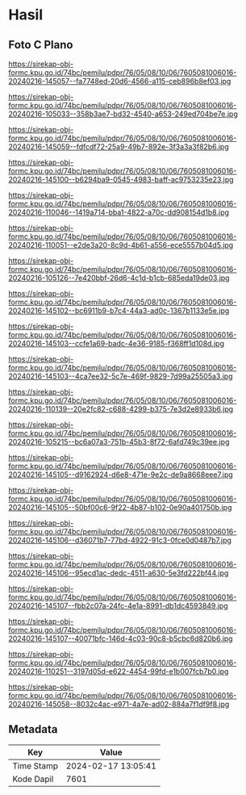 # Hasil

## Foto C Plano

https://sirekap-obj-formc.kpu.go.id/74bc/pemilu/pdpr/76/05/08/10/06/7605081006016-20240216-145057--fa7748ed-20d6-4566-a115-ceb896b8ef03.jpg

https://sirekap-obj-formc.kpu.go.id/74bc/pemilu/pdpr/76/05/08/10/06/7605081006016-20240216-105033--358b3ae7-bd32-4540-a653-249ed704be7e.jpg

https://sirekap-obj-formc.kpu.go.id/74bc/pemilu/pdpr/76/05/08/10/06/7605081006016-20240216-145059--fdfcdf72-25a9-49b7-892e-3f3a3a3f82b6.jpg

https://sirekap-obj-formc.kpu.go.id/74bc/pemilu/pdpr/76/05/08/10/06/7605081006016-20240216-145100--b6294ba9-0545-4983-baff-ac9753235e23.jpg

https://sirekap-obj-formc.kpu.go.id/74bc/pemilu/pdpr/76/05/08/10/06/7605081006016-20240216-110046--1419a714-bba1-4822-a70c-dd908154d1b8.jpg

https://sirekap-obj-formc.kpu.go.id/74bc/pemilu/pdpr/76/05/08/10/06/7605081006016-20240216-110051--e2de3a20-8c9d-4b61-a556-ece5557b04d5.jpg

https://sirekap-obj-formc.kpu.go.id/74bc/pemilu/pdpr/76/05/08/10/06/7605081006016-20240216-105126--7e420bbf-26d6-4c1d-b1cb-685eda19de03.jpg

https://sirekap-obj-formc.kpu.go.id/74bc/pemilu/pdpr/76/05/08/10/06/7605081006016-20240216-145102--bc6911b9-b7c4-44a3-ad0c-1367b1133e5e.jpg

https://sirekap-obj-formc.kpu.go.id/74bc/pemilu/pdpr/76/05/08/10/06/7605081006016-20240216-145103--ccfe1a69-badc-4e36-9185-f368ff1d108d.jpg

https://sirekap-obj-formc.kpu.go.id/74bc/pemilu/pdpr/76/05/08/10/06/7605081006016-20240216-145103--4ca7ee32-5c7e-469f-9829-7d99a25505a3.jpg

https://sirekap-obj-formc.kpu.go.id/74bc/pemilu/pdpr/76/05/08/10/06/7605081006016-20240216-110139--20e2fc82-c688-4299-b375-7e3d2e8933b6.jpg

https://sirekap-obj-formc.kpu.go.id/74bc/pemilu/pdpr/76/05/08/10/06/7605081006016-20240216-105215--bc6a07a3-751b-45b3-8f72-6afd749c39ee.jpg

https://sirekap-obj-formc.kpu.go.id/74bc/pemilu/pdpr/76/05/08/10/06/7605081006016-20240216-145105--d9162924-d6e8-471e-9e2c-de9a8668eee7.jpg

https://sirekap-obj-formc.kpu.go.id/74bc/pemilu/pdpr/76/05/08/10/06/7605081006016-20240216-145105--50bf00c6-9f22-4b87-b102-0e90a401750b.jpg

https://sirekap-obj-formc.kpu.go.id/74bc/pemilu/pdpr/76/05/08/10/06/7605081006016-20240216-145106--d36071b7-77bd-4922-91c3-0fce0d0487b7.jpg

https://sirekap-obj-formc.kpu.go.id/74bc/pemilu/pdpr/76/05/08/10/06/7605081006016-20240216-145106--95ecd1ac-dedc-4511-a630-5e3fd222bf44.jpg

https://sirekap-obj-formc.kpu.go.id/74bc/pemilu/pdpr/76/05/08/10/06/7605081006016-20240216-145107--fbb2c07a-24fc-4e1a-8991-db1dc4593849.jpg

https://sirekap-obj-formc.kpu.go.id/74bc/pemilu/pdpr/76/05/08/10/06/7605081006016-20240216-145107--40071bfc-146d-4c03-90c8-b5cbc6d820b6.jpg

https://sirekap-obj-formc.kpu.go.id/74bc/pemilu/pdpr/76/05/08/10/06/7605081006016-20240216-110251--3197d05d-e622-4454-99fd-e1b007fcb7b0.jpg

https://sirekap-obj-formc.kpu.go.id/74bc/pemilu/pdpr/76/05/08/10/06/7605081006016-20240216-145058--8032c4ac-e971-4a7e-ad02-884a7f1df9f8.jpg


## Metadata

| Key        | Value               |
| ---------- | ------------------- |
| Time Stamp | 2024-02-17 13:05:41 |
| Kode Dapil | 7601                |



